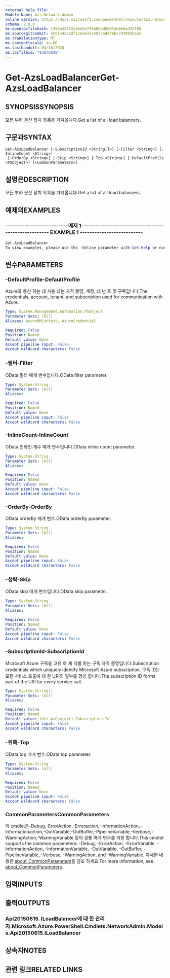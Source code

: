 ```yaml
---
external help file: ''
Module Name: Azs.Network.Admin
online version: https://docs.microsoft.com/powershell/module/azs.network.admin/get-azsloadbalancer
schema: 2.0.0
ms.openlocfilehash: 1450a35252a3bd5e749a8ebdb60fda0e8ad35f88
ms.sourcegitcommit: 4c61442a2df1cee633ce93cad9f6bc793803baa2
ms.translationtype: MT
ms.contentlocale: ko-KR
ms.lasthandoff: 04/16/2020
ms.locfileid: "93876038"
---
```

# <span data-ttu-id="4e25d-101">Get-AzsLoadBalancer</span><span class="sxs-lookup"><span data-stu-id="4e25d-101">Get-AzsLoadBalancer</span></span>

## <span data-ttu-id="4e25d-102">SYNOPSIS</span><span class="sxs-lookup"><span data-stu-id="4e25d-102">SYNOPSIS</span></span>
<span data-ttu-id="4e25d-103">모든 부하 분산 장치 목록을 가져옵니다.</span><span class="sxs-lookup"><span data-stu-id="4e25d-103">Get a list of all load balancers.</span></span>

## <span data-ttu-id="4e25d-104">구문과</span><span class="sxs-lookup"><span data-stu-id="4e25d-104">SYNTAX</span></span>

```
Get-AzsLoadBalancer [-SubscriptionId <String[]>] [-Filter <String>] [-InlineCount <String>]
 [-OrderBy <String>] [-Skip <String>] [-Top <String>] [-DefaultProfile <PSObject>] [<CommonParameters>]
```

## <span data-ttu-id="4e25d-105">설명은</span><span class="sxs-lookup"><span data-stu-id="4e25d-105">DESCRIPTION</span></span>
<span data-ttu-id="4e25d-106">모든 부하 분산 장치 목록을 가져옵니다.</span><span class="sxs-lookup"><span data-stu-id="4e25d-106">Get a list of all load balancers.</span></span>

## <span data-ttu-id="4e25d-107">예제의</span><span class="sxs-lookup"><span data-stu-id="4e25d-107">EXAMPLES</span></span>

### <span data-ttu-id="4e25d-108">--------------------------예제 1--------------------------</span><span class="sxs-lookup"><span data-stu-id="4e25d-108">-------------------------- EXAMPLE 1 --------------------------</span></span>
```powershell
Get-AzsLoadBalancer
To view examples, please use the -Online parameter with Get-Help or navigate to: https://docs.microsoft.com/powershell/module/azs.network.admin/get-azsloadbalancer
```



## <span data-ttu-id="4e25d-109">변수</span><span class="sxs-lookup"><span data-stu-id="4e25d-109">PARAMETERS</span></span>

### <span data-ttu-id="4e25d-110">-DefaultProfile</span><span class="sxs-lookup"><span data-stu-id="4e25d-110">-DefaultProfile</span></span>
<span data-ttu-id="4e25d-111">Azure와 통신 하는 데 사용 되는 자격 증명, 계정, 테 넌 트 및 구독입니다.</span><span class="sxs-lookup"><span data-stu-id="4e25d-111">The credentials, account, tenant, and subscription used for communication with Azure.</span></span>

```yaml
Type: System.Management.Automation.PSObject
Parameter Sets: (All)
Aliases: AzureRMContext, AzureCredential

Required: False
Position: Named
Default value: None
Accept pipeline input: False
Accept wildcard characters: False

```

### <span data-ttu-id="4e25d-112">-필터</span><span class="sxs-lookup"><span data-stu-id="4e25d-112">-Filter</span></span>
<span data-ttu-id="4e25d-113">OData 필터 매개 변수입니다.</span><span class="sxs-lookup"><span data-stu-id="4e25d-113">OData filter parameter.</span></span>

```yaml
Type: System.String
Parameter Sets: (All)
Aliases:

Required: False
Position: Named
Default value: None
Accept pipeline input: False
Accept wildcard characters: False

```

### <span data-ttu-id="4e25d-114">-InlineCount</span><span class="sxs-lookup"><span data-stu-id="4e25d-114">-InlineCount</span></span>
<span data-ttu-id="4e25d-115">OData 인라인 개수 매개 변수입니다.</span><span class="sxs-lookup"><span data-stu-id="4e25d-115">OData inline count parameter.</span></span>

```yaml
Type: System.String
Parameter Sets: (All)
Aliases:

Required: False
Position: Named
Default value: None
Accept pipeline input: False
Accept wildcard characters: False

```

### <span data-ttu-id="4e25d-116">-OrderBy</span><span class="sxs-lookup"><span data-stu-id="4e25d-116">-OrderBy</span></span>
<span data-ttu-id="4e25d-117">OData orderBy 매개 변수.</span><span class="sxs-lookup"><span data-stu-id="4e25d-117">OData orderBy parameter.</span></span>

```yaml
Type: System.String
Parameter Sets: (All)
Aliases:

Required: False
Position: Named
Default value: None
Accept pipeline input: False
Accept wildcard characters: False

```

### <span data-ttu-id="4e25d-118">-생략</span><span class="sxs-lookup"><span data-stu-id="4e25d-118">-Skip</span></span>
<span data-ttu-id="4e25d-119">OData skip 매개 변수입니다.</span><span class="sxs-lookup"><span data-stu-id="4e25d-119">OData skip parameter.</span></span>

```yaml
Type: System.String
Parameter Sets: (All)
Aliases:

Required: False
Position: Named
Default value: None
Accept pipeline input: False
Accept wildcard characters: False

```

### <span data-ttu-id="4e25d-120">-SubscriptionId</span><span class="sxs-lookup"><span data-stu-id="4e25d-120">-SubscriptionId</span></span>
<span data-ttu-id="4e25d-121">Microsoft Azure 구독을 고유 하 게 식별 하는 구독 자격 증명입니다.</span><span class="sxs-lookup"><span data-stu-id="4e25d-121">Subscription credentials which uniquely identify Microsoft Azure subscription.</span></span>
<span data-ttu-id="4e25d-122">구독 ID는 모든 서비스 호출에 대 한 URI의 일부를 형성 합니다.</span><span class="sxs-lookup"><span data-stu-id="4e25d-122">The subscription ID forms part of the URI for every service call.</span></span>

```yaml
Type: System.String[]
Parameter Sets: (All)
Aliases:

Required: False
Position: Named
Default value: (Get-AzContext).Subscription.Id
Accept pipeline input: False
Accept wildcard characters: False

```

### <span data-ttu-id="4e25d-123">-위쪽</span><span class="sxs-lookup"><span data-stu-id="4e25d-123">-Top</span></span>
<span data-ttu-id="4e25d-124">OData top 매개 변수.</span><span class="sxs-lookup"><span data-stu-id="4e25d-124">OData top parameter.</span></span>

```yaml
Type: System.String
Parameter Sets: (All)
Aliases:

Required: False
Position: Named
Default value: None
Accept pipeline input: False
Accept wildcard characters: False

```

### <span data-ttu-id="4e25d-125">CommonParameters</span><span class="sxs-lookup"><span data-stu-id="4e25d-125">CommonParameters</span></span>
<span data-ttu-id="4e25d-126">이 cmdlet은-Debug,-ErrorAction,-Erroraction,-InformationAction,-Informationaction,-OutVariable,-OutBuffer,-PipelineVariable,-Verbose,-WarningAction,-WarningVariable 등의 공통 매개 변수를 지원 합니다.</span><span class="sxs-lookup"><span data-stu-id="4e25d-126">This cmdlet supports the common parameters: -Debug, -ErrorAction, -ErrorVariable, -InformationAction, -InformationVariable, -OutVariable, -OutBuffer, -PipelineVariable, -Verbose, -WarningAction, and -WarningVariable.</span></span> <span data-ttu-id="4e25d-127">자세한 내용은 [about_CommonParameters](http://go.microsoft.com/fwlink/?LinkID=113216)을 참조 하세요.</span><span class="sxs-lookup"><span data-stu-id="4e25d-127">For more information, see [about_CommonParameters](http://go.microsoft.com/fwlink/?LinkID=113216).</span></span>

## <span data-ttu-id="4e25d-128">입력</span><span class="sxs-lookup"><span data-stu-id="4e25d-128">INPUTS</span></span>

## <span data-ttu-id="4e25d-129">출력</span><span class="sxs-lookup"><span data-stu-id="4e25d-129">OUTPUTS</span></span>

### <span data-ttu-id="4e25d-130">Api20150615. ILoadBalancer에 대 한 관리자.</span><span class="sxs-lookup"><span data-stu-id="4e25d-130">Microsoft.Azure.PowerShell.Cmdlets.NetworkAdmin.Models.Api20150615.ILoadBalancer</span></span>



## <span data-ttu-id="4e25d-131">상속자</span><span class="sxs-lookup"><span data-stu-id="4e25d-131">NOTES</span></span>

## <span data-ttu-id="4e25d-132">관련 링크</span><span class="sxs-lookup"><span data-stu-id="4e25d-132">RELATED LINKS</span></span>

